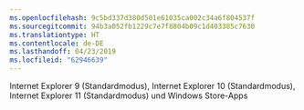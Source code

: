 ```yaml
---
ms.openlocfilehash: 9c5bd337d380d501e61035ca002c34a6f804537f
ms.sourcegitcommit: 94b3a052fb1229c7e7f8804b09c1d403385c7630
ms.translationtype: HT
ms.contentlocale: de-DE
ms.lasthandoff: 04/23/2019
ms.locfileid: "62946639"
---
```

Internet Explorer 9 (Standardmodus), Internet Explorer 10 (Standardmodus), Internet Explorer 11 (Standardmodus) und Windows Store-Apps